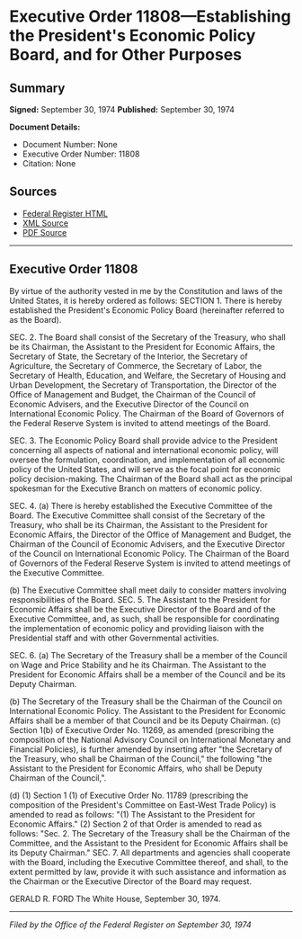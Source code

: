 # Executive Order 11808—Establishing the President's Economic Policy Board, and for Other Purposes

## Summary

**Signed:** September 30, 1974
**Published:** September 30, 1974

**Document Details:**
- Document Number: None
- Executive Order Number: 11808
- Citation: None

## Sources
- [Federal Register HTML](https://www.presidency.ucsb.edu/documents/executive-order-11808-establishing-the-presidents-economic-policy-board-and-for-other)
- [XML Source](None)
- [PDF Source](None)

---

## Executive Order 11808

By virtue of the authority vested in me by the Constitution and laws of the United States, it is hereby ordered as follows:
SECTION 1. There is hereby established the President's Economic Policy Board (hereinafter referred to as the Board).

SEC. 2. The Board shall consist of the Secretary of the Treasury, who shall be its Chairman, the Assistant to the President for Economic Affairs, the Secretary of State, the Secretary of the Interior, the Secretary of Agriculture, the Secretary of Commerce, the Secretary of Labor, the Secretary of Health, Education, and Welfare, the Secretary of Housing and Urban Development, the Secretary of Transportation, the Director of the Office of Management and Budget, the Chairman of the Council of Economic Advisers, and the Executive Director of the Council on International Economic Policy. The Chairman of the Board of Governors of the Federal Reserve System is invited to attend meetings of the Board.

SEC. 3. The Economic Policy Board shall provide advice to the President concerning all aspects of national and international economic policy, will oversee the formulation, coordination, and implementation of all economic policy of the United States, and will serve as the focal point for economic policy decision-making. The Chairman of the Board shall act as the principal spokesman for the Executive Branch on matters of economic policy.

SEC. 4. (a) There is hereby established the Executive Committee of the Board. The Executive Committee shall consist of the Secretary of the Treasury, who shall be its Chairman, the Assistant to the President for Economic Affairs, the Director of the Office of Management and Budget, the Chairman of the Council of Economic Advisers, and the Executive Director of the Council on International Economic Policy. The Chairman of the Board of Governors of the Federal Reserve System is invited to attend meetings of the Executive Committee.

(b) The Executive Committee shall meet daily to consider matters involving responsibilities of the Board.
SEC. 5. The Assistant to the President for Economic Affairs shall be the Executive Director of the Board and of the Executive Committee, and, as such, shall be responsible for coordinating the implementation of economic policy and providing liaison with the Presidential staff and with other Governmental activities.

SEC. 6. (a) The Secretary of the Treasury shall be a member of the Council on Wage and Price Stability and he its Chairman. The Assistant to the President for Economic Affairs shall be a member of the Council and be its Deputy Chairman.

(b) The Secretary of the Treasury shall be the Chairman of the Council on International Economic Policy. The Assistant to the President for Economic Affairs shall be a member of that Council and be its Deputy Chairman.
(c) Section 1(b) of Executive Order No. 11269, as amended (prescribing the composition of the National Advisory Council on International Monetary and Financial Policies), is further amended by inserting after "the Secretary of the Treasury, who shall be Chairman of the Council," the following "the Assistant to the President for Economic Affairs, who shall be Deputy Chairman of the Council,".

(d) (1) Section 1 (1) of Executive Order No. 11789 (prescribing the composition of the President's Committee on East-West Trade Policy) is amended to read as follows:
"(1) The Assistant to the President for Economic Affairs."
    (2) Section 2 of that Order is amended to read as follows:
"Sec. 2. The Secretary of the Treasury shall be the Chairman of the Committee, and the Assistant to the President for Economic Affairs shall be its Deputy Chairman."
SEC. 7. All departments and agencies shall cooperate with the Board, including the Executive Committee thereof, and shall, to the extent permitted by law, provide it with such assistance and information as the Chairman or the Executive Director of the Board may request.

GERALD R. FORD
The White House,
September 30, 1974.

---

*Filed by the Office of the Federal Register on September 30, 1974*
